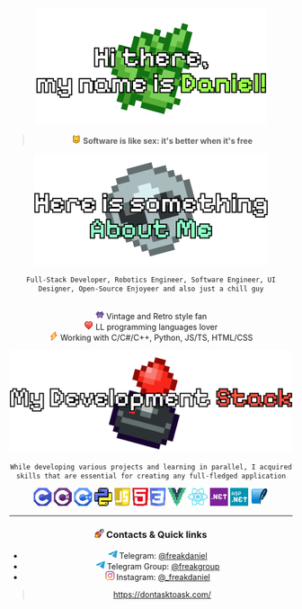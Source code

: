 <div style="text-align: center;">

![Header](assets/Header.png)

>![CatIcon](assets/icons/Cat%20Face.png) **Software is like sex: it's better when it's free**

![SecondHeader](assets/Second%20Header.png)

    Full-Stack Developer, Robotics Engineer, Software Engineer, UI Designer, Open-Source Enjoyeer and also just a chill guy


<br>![AlienIcon](assets/icons/Alien%20Monster.png) Vintage and Retro style fan
</br>
![HeartIcon](assets/icons/Red%20Heart.png) LL programming languages lover
<br>
![VoltageIcon](assets/icons/High%20Voltage.png) Working with C/C#/C++, Python, JS/TS, HTML/CSS
<br>

![ThirdHeader](assets/Third%20Header.png)

    While developing various projects and learning in parallel, I acquired skills that are essential for creating any full-fledged application

![CIcon](assets/icons/C.png) ![CSIcon](assets/icons/CSharp.png) ![CPPIcon](assets/icons/CPP.png) ![PythonIcon](assets/icons/Python.png) ![JSIcon](assets/icons/JS.png) ![HTMLIcon](assets/icons/HTML5.png) ![CSSIcon](assets/icons/CSS.png) ![VueIcon](assets/icons/Vue.png) ![ReactIcon](assets/icons/React.png) ![dotNETIcon](assets/icons/NET.png) ![ASPIcon](assets/icons/ASP.png) ![SQLiteIcon](assets/icons/SQLite.png)

---

### ![RocketIcon](assets/icons/Rocket.png) Contacts & Quick links

- ![TelegramIcon](assets/icons/Telegram.png) Telegram: [@freakdaniel](https://t.me/freakdaniel)
- ![TelegramIcon](assets/icons/Telegram.png) Telegram Group: [@freakgroup](https://t.me/freakgroup)
- ![InstagramIcon](assets/icons/Instagram.png) Instagram: [@_freakdaniel](https://instagram.com/_freakdaniel)

> https://dontasktoask.com/

